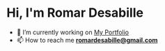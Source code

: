 <h1>Hi, I'm Romar Desabille</h1>

- 🔭 I’m currently working on [My Portfolio](https://romardesabille.vercel.app/)
- 📫 How to reach me **romardesabille@gmail.com**
